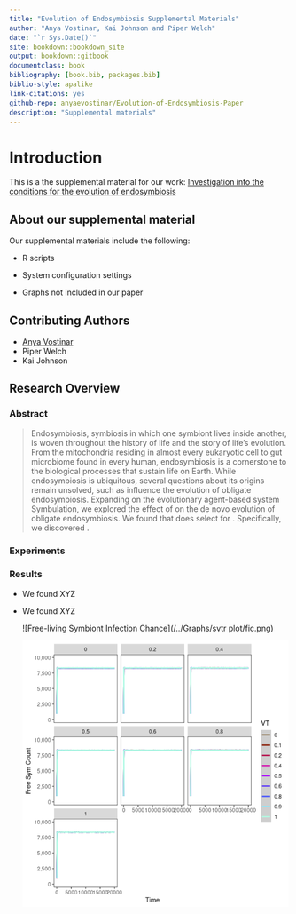 ```yaml
--- 
title: "Evolution of Endosymbiosis Supplemental Materials"
author: "Anya Vostinar, Kai Johnson and Piper Welch"
date: "`r Sys.Date()`"
site: bookdown::bookdown_site
output: bookdown::gitbook
documentclass: book
bibliography: [book.bib, packages.bib]
biblio-style: apalike
link-citations: yes
github-repo: anyaevostinar/Evolution-of-Endosymbiosis-Paper
description: "Supplemental materials"
---
```


# Introduction 

This is a the supplemental material for our work: [Investigation into the conditions for the evolution of endosymbiosis](https://github.com/anyaevostinar/Evolution-of-Endosymbiosis-Paper)

## About our supplemental material 

Our supplemental materials include the following:

- R scripts 

- System configuration settings 

- Graphs not included in our paper 

## Contributing Authors
- [Anya Vostinar](https://anyaevostinar.github.io/)
- Piper Welch
- Kai Johnson

## Research Overview 

### Abstract 
> Endosymbiosis, symbiosis in which one symbiont lives inside another,  is woven throughout the history of life and the story of life’s evolution.
From the mitochondria residing in almost every eukaryotic cell to gut microbiome found in every human, endosymbiosis is a cornerstone to the biological processes that sustain life on Earth.
While endosymbiosis is ubiquitous, several questions about its origins remain unsolved, such as <XYZ factor> influence the evolution of obligate endosymbiosis.
Expanding on the evolutionary agent-based system Symbulation, we explored the effect of <XYZ factor> on the de novo evolution of obligate endosymbiosis.
We found that <XYZ conditions> does select for <XYZ thing>. 
Specifically, we discovered <XYZ thing we found in more depth>.

### Experiments 

### Results
- We found XYZ
- We found XYZ
  
  ![Free-living Symbiont Infection Chance](/../Graphs/svtr plot/fic.png)
  
  ![Graph Check](fsc.png)
